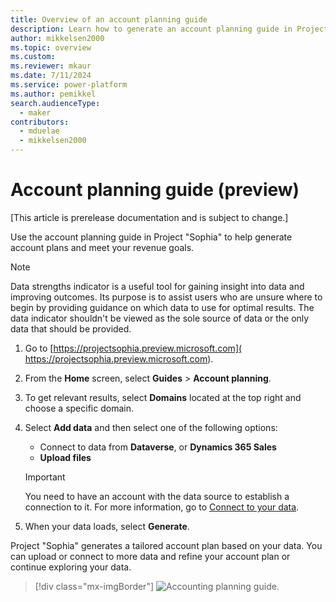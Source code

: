 ```yaml
---
title: Overview of an account planning guide
description: Learn how to generate an account planning guide in Project "Sophia." Guides help the user provide the needed data, and then reason over it for a given scenario.
author: mikkelsen2000
ms.topic: overview
ms.custom: 
ms.reviewer: mkaur
ms.date: 7/11/2024
ms.service: power-platform
ms.author: pemikkel
search.audienceType:
  - maker
contributors:
  - mduelae
  - mikkelsen2000
---
```


# Account planning guide (preview)

[This article is prerelease documentation and is subject to change.]

Use the account planning guide in Project "Sophia" to help generate account plans and meet your revenue goals.

> [!NOTE]
> Data strengths indicator is a useful tool for gaining insight into data and improving outcomes. Its purpose is to assist users who are unsure where to begin by providing guidance on which data to use for optimal results. The data indicator shouldn't be viewed as the sole source of data or the only data that should be provided.

1. Go to [https://projectsophia.preview.microsoft.com]( https://projectsophia.preview.microsoft.com).
1. From the **Home** screen, select **Guides** > **Account planning**.
1. To get relevant results, select **Domains** located at the top right and choose a specific domain.
1. Select **Add data** and then select one of the following options:
   - Connect to data from **Dataverse**, or **Dynamics 365 Sales**
   - **Upload files**
    > [!IMPORTANT]
    > You need to have an account with the data source to establish a connection to it. For more information, go to [Connect to your data](data-connections.md).
    
1. When your data loads, select **Generate**.

Project "Sophia" generates a tailored account plan based on your data. You can upload or connect to more data and refine your account plan or continue exploring your data.

> [!div class="mx-imgBorder"]
> ![Accounting planning guide.](media/account-plan.png)
